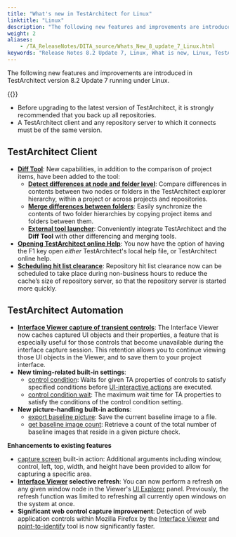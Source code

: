 ```yaml
--- 
title: "What's new in TestArchitect for Linux"
linktitle: "Linux"
description: "The following new features and improvements are introduced in TestArchitect version 8.2 Update 7 running under Linux."
weight: 2
aliases: 
    - /TA_ReleaseNotes/DITA_source/Whats_New_8_update_7_Linux.html
keywords: "Release Notes 8.2 Update 7, Linux, What is new, Linux, TestArchitect 8.2 Update 7, TestArchitect 8.2 Update 7, what is new, Linux"
---
```


The following new features and improvements are introduced in TestArchitect version 8.2 Update 7 running under Linux.

{{<remember>}}

-   Before upgrading to the latest version of TestArchitect, it is strongly recommended that you back up all repositories.
-   A TestArchitect client and any repository server to which it connects must be of the same version.

## TestArchitect Client

-   [**Diff Tool**](/user-guide/getting-started/working-with-testarchitect-client/advanced-features-of-testarchitect-client/diff-tool/): New capabilities, in addition to the comparison of project items, have been added to the tool:
    -   [**Detect differences at node and folder level**](/user-guide/getting-started/working-with-testarchitect-client/advanced-features-of-testarchitect-client/diff-tool/using-diff-tool-for-folder-comparisons/comparing-folders): Compare differences in contents between two nodes or folders in the TestArchitect explorer hierarchy, within a project or across projects and repositories.
    -   [**Merge differences between folders**](/user-guide/getting-started/working-with-testarchitect-client/advanced-features-of-testarchitect-client/diff-tool/using-diff-tool-for-folder-comparisons/merging-folder-differences): Easily synchronize the contents of two folder hierarchies by copying project items and folders between them.
    -   [**External tool launcher**](/user-guide/getting-started/working-with-testarchitect-client/advanced-features-of-testarchitect-client/diff-tool/diff-tool-and-outside-products): Conveniently integrate TestArchitect and the **Diff Tool** with other differencing and merging tools.
-   [**Opening TestArchitect online Help**](/user-guide/getting-started/working-with-testarchitect-client/advanced-features-of-testarchitect-client/preferences#li.Use_online_help): You now have the option of having the F1 key open *either* TestArchitect's local help file, or TestArchitect online help.
-   **[Scheduling hit list clearance](/administration-guide/repository-server-management/clearing-hit-list-periodically)**: Repository hit list clearance now can be scheduled to take place during non-business hours to reduce the cache’s size of repository server, so that the repository server is started more quickly.

## TestArchitect Automation

-   [**Interface Viewer capture of transient controls**](/user-guide/interface-definitions/the-interface-viewer/capturing-transient-controls): The Interface Viewer now caches captured UI objects and their properties, a feature that is especially useful for those controls that become unavailable during the interface capture session. This retention allows you to continue viewing those UI objects in the Viewer, and to save them to your project interface.
-   **New timing-related built-in settings**:
    -   [control condition](/automation-guide/action-based-testing-language/built-in-settings/timing-settings/control-condition): Waits for given TA properties of controls to satisfy specified conditions before [UI-interactive actions](/automation-guide/action-based-testing-language/the-test-language/timing/understanding-action-types-and-condition-types/classifying-ui-interactive-actions) are executed.
    -   [control condition wait](/automation-guide/action-based-testing-language/built-in-settings/timing-settings/control-condition-wait): The maximum wait time for TA properties to satisfy the conditions of the control condition setting.
-   **New picture-handling built-in actions**:
    -   [export baseline picture](/automation-guide/action-based-testing-language/built-in-actions/user-interface-actions/picture-handling/export-baseline-picture): Save the current baseline image to a file.
    -   [get baseline image count](/automation-guide/action-based-testing-language/built-in-actions/user-interface-actions/picture-handling/get-baseline-image-count): Retrieve a count of the total number of baseline images that reside in a given picture check.

**Enhancements to existing features**

-   [capture screen](/automation-guide/action-based-testing-language/built-in-actions/user-interface-actions/picture-handling/capture-screen) built-in action: Additional arguments including window, control, left, top, width, and height have been provided to allow for capturing a specific area.
-   **[Interface Viewer](/user-guide/interface-definitions/the-interface-viewer/) selective refresh**: You can now perform a refresh on any given window node in the Viewer's [UI Explorer](/user-guide/interface-definitions/the-interface-viewer/interpreting-the-interface-viewer/ui-explorer-panel) panel. Previously, the refresh function was limited to refreshing all currently open windows on the system at once.
-   **Significant web control capture improvement**: Detection of web application controls within Mozilla Firefox by the [Interface Viewer](/user-guide/interface-definitions/the-interface-viewer/) and [point-to-identify](/user-guide/interface-definitions/interface-capturing-commands/point-to-identify-tool/) tool is now significantly faster.


